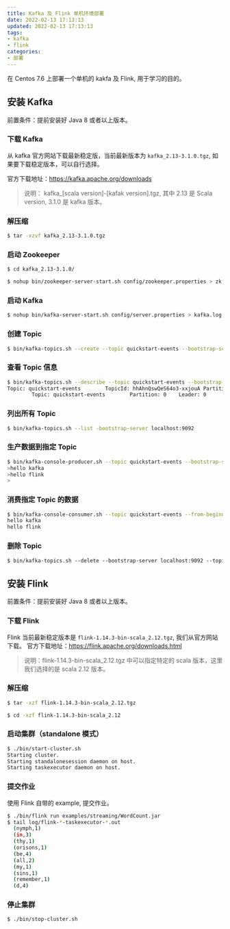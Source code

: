 ```yaml
---
title: Kafka 及 Flink 单机环境部署
date: 2022-02-13 17:13:13
updated: 2022-02-13 17:13:13
tags:
- kafka
- flink
categories:
- 部署
---
```


在 Centos 7.6 上部署一个单机的 kakfa 及 Flink, 用于学习的目的。

<!-- more -->


## 安装 Kafka

前置条件：提前安装好 Java 8 或者以上版本。

### 下载 Kafka

从 kafka 官方网站下载最新稳定版，当前最新版本为 `kafka_2.13-3.1.0.tgz`, 如果要下载稳定版本，可以自行选择。

官方下载地址：<https://kafka.apache.org/downloads>

> 说明： kafka_[scala version]-[kafak version].tgz, 其中 2.13 是 Scala version, 3.1.0 是 kafka 版本。

### 解压缩
```bash
$ tar -xzvf kafka_2.13-3.1.0.tgz
```

### 启动 Zookeeper

```bash
$ cd kafka_2.13-3.1.0/

$ nohup bin/zookeeper-server-start.sh config/zookeeper.properties > zk.log 2>&1 &
```

### 启动 Kafka

```bash
$ nohup bin/kafka-server-start.sh config/server.properties > kafka.log 2>&1 & 
```

### 创建 Topic

```bash
$ bin/kafka-topics.sh --create --topic quickstart-events --bootstrap-server localhost:9092
```

### 查看 Topic 信息

```bash
$ bin/kafka-topics.sh --describe --topic quickstart-events --bootstrap-server localhost:9092
Topic: quickstart-events        TopicId: hhAhnQswQeS64o3-xxjouA PartitionCount: 1       ReplicationFactor: 1    Configs: segment.bytes=1073741824
        Topic: quickstart-events        Partition: 0    Leader: 0       Replicas: 0     Isr: 0

```

### 列出所有 Topic
```bash
$ bin/kafka-topics.sh --list -bootstrap-server localhost:9092
```

### 生产数据到指定 Topic
```bash
$ bin/kafka-console-producer.sh --topic quickstart-events --bootstrap-server localhost:9092
>hello kafka
>hello flink
>
```

### 消费指定 Topic 的数据
```bash
$ bin/kafka-console-consumer.sh --topic quickstart-events --from-beginning --bootstrap-server localhost:9092
hello kafka
hello flink
```

### 删除 Topic
```bash
$ bin/kafka-topics.sh --delete --bootstrap-server localhost:9092 --topic quickstart-events
```

## 安装 Flink

前置条件：提前安装好 Java 8 或者以上版本。

### 下载 Flink

Flink 当前最新稳定版本是 `flink-1.14.3-bin-scala_2.12.tgz`, 我们从官方网站下载。
官方下载地址：<https://flink.apache.org/downloads.html>

> 说明：flink-1.14.3-bin-scala_2.12.tgz 中可以指定特定的 scala 版本，这里我们选择的是 scala 2.12 版本。

### 解压缩
```bash
$ tar -xzf flink-1.14.3-bin-scala_2.12.tgz 

$ cd -xzf flink-1.14.3-bin-scala_2.12
```

### 启动集群（standalone 模式）
```bash
$ ./bin/start-cluster.sh
Starting cluster.
Starting standalonesession daemon on host.
Starting taskexecutor daemon on host.
```

### 提交作业

使用 Flink 自带的 example, 提交作业。

```bash
$ ./bin/flink run examples/streaming/WordCount.jar
$ tail log/flink-*-taskexecutor-*.out
  (nymph,1)
  (in,3)
  (thy,1)
  (orisons,1)
  (be,4)
  (all,2)
  (my,1)
  (sins,1)
  (remember,1)
  (d,4)
```

### 停止集群

```bash
$ ./bin/stop-cluster.sh
```